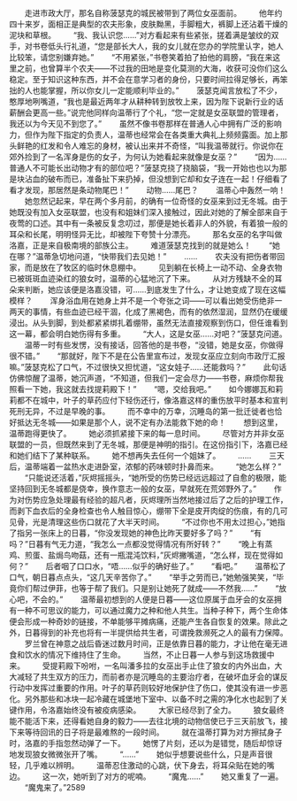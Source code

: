 　　走进市政大厅，那名自称菠瑟克的城民被带到了两位女巫面前。
　　他年约四十来岁，面相正是典型的农夫形象，皮肤黝黑，手脚粗大，裤脚上还沾着干燥的泥块和草根。
　　“我、我认识您……”对方看起来有些紧张，搓着满是皱纹的双手，对书卷低头行礼道，“您是部长大人，我的女儿就在您办的学院里认字，她人比较笨，请您别嫌弃她。”
　　“不用紧张，”书卷笑着拍了拍他的肩膀，“我在来这里之前，也曾算半个农夫——不过我的田地是变化莫测的大海，收获可没你们这么稳定。至于知识这种东西，并不会在意学习者的身份，只要时间拉得足够长，再笨拙的人也能掌握，所以你女儿一定能顺利毕业的。”
　　菠瑟克闻言放松了不少，憨厚地咧嘴道，“我也是最近两年才从耕种转到放牧上来，因为陛下说新行业的话薪酬会更高一些。”说完他同样向温蒂行了个礼，“您一定就是女巫联盟的管理者，我还以为今天见不到您了。”
　　虽然不像书卷那样在普通人心中拥有广泛的影响力，但作为陛下指定的负责人，温蒂也经常会在各类重大典礼上频频露面。加上那头鲜艳的红发和令人难忘的身材，被认出来并不奇怪，“叫我温蒂就行。你说你在郊外捡到了一名浑身是伤的女子，为何认为她看起来就像是女巫？”
　　“因为……普通人不可能长出动物才有的部位吧？”菠瑟克挠了挠脑袋，“我一开始也也以为那是块沾血的破布而已，准备扯下来扔掉，但没想到它却和女子连在一起！仔细看了看才发现，那居然是条动物尾巴！”
　　动物……尾巴？
　　温蒂心中轰然一响！
　　她忽然记起来，早在两个多月前，的确有一位奇怪的女巫来到过无冬城。由于她既没有加入女巫联盟，也没有和姐妹们深入接触过，因此对她的了解全部来自于夜莺的口述。其中有一条被反复念叨过，那便是她长着非人的外貌，有着狼一般的耳朵和长尾，明明怪异无比，却被陛下夸赞十分漂亮。
　　那名女巫的名字叫做洛嘉，正是来自极南境的部族公主。
　　难道菠瑟克找到的就是她么！
　　“她在哪？”温蒂急切地问道，“快带我们去见她！”
　　……
　　农夫没有把伤者带回家，而是放在了牧区的临时休息棚中。
　　见到躺在长椅上一动不动、全身衣物已被斑斑血迹染红的狼女时，温蒂的心猛地沉了下来。
　　从对方残缺不全的耳朵来判断，她应该便是洛嘉没错，可……到底发生了什么，才让她变成了现在这幅模样？
　　浑身浴血用在她身上并不是一个夸张之词——可以看出她受伤绝非一两天的事情，有些血迹已经干涸，化成了黑褐色，而有的依然湿润，显然仍在缓缓浸出。从头到脚，到处都紧紧绑扎着绷带，虽然无法直接观察到伤口，但任谁看到这一幕，都会明白她伤得有多重。
　　“大人，这是女巫……对吧？”菠瑟克问道。
　　温蒂一时有些发愣，没有接话，回答他的是书卷，“没错，她是女巫，你做得很不错。”
　　“那就好，陛下不是在公告里宣布过，发现女巫应立刻向市政厅汇报嘛。”菠瑟克松了口气，不过很快又担忧道，“这女娃子……还能救吗？”
　　此句话仿佛惊醒了温蒂，她沉声道，“不知道，但我们一定会尽力——书卷，麻烦你帮我照看一下她，我这就去找提莉殿下！”
　　“嗯，交给我吧。”
　　如今娜娜瓦和莉莉都不在城中，叶子的草药应付下轻伤还行，像洛嘉这样的重伤放平时基本和宣判死刑无异，不过是早晚的事。
　　而不幸中的万幸，沉睡岛的第一批迁徙者也恰好抵达无冬城——如果是那个人，说不定有办法能救下她的命！
　　想到这里，温蒂跑得更快了。
　　她必须抓紧接下来的每一息时间。
　　尽管对方并非女巫联盟的一员，但既然来到了无冬城，那便是神明的指引。在这份指引下，洛嘉已经和她们结下了某种联系。
　　她不想再失去任何一个姐妹了。
　　……
　　三天后，温蒂端着一盆热水走进卧室，浓郁的药味顿时扑鼻而来。
　　“她怎么样？”
　　“只能说还活着，”灰烬摇摇头，“她所受的伤势已经远远超过了自愈的极限，能坚持回到无冬城都是侥幸，换作意志一般的女巫，早就死在荒郊野外了。”
　　作为对伤势应急处理最有经验的超凡者，灰烬理所当然地接过后了之后的护理工作，而剥下血衣后的全身检查也令人触目惊心，绷带下全是皮开肉绽的伤痕，有的几可见骨，光是清理这些伤口就花了大半天时间。
　　“不过你也不用太过担心，”她指了指另一张床上的日暮，“你没发现她的神色比昨天要好多了吗？”
　　“有吗？”日暮有气无力道，“我怎么一点都没觉得情况有所好转？”
　　“晚上有蒸鸡、煎蛋、盐焗鸟吻菇，还有一瓶混沌饮料，”灰烬撇嘴道，“怎么样，现在觉得如何？”
　　后者咽了口口水，“唔……似乎的确好些了。”
　　“看吧。”
　　温蒂松了口气，朝日暮点点头，“这几天辛苦你了。”
　　“举手之劳而已，”她勉强笑笑，“毕竟你们帮过伊菲，也等于帮了我们。只是别让她死了就成——不然我……”
　　“放心吧，不会的。”
　　温蒂最初想到的人便是日暮——这位原属于血牙会的女巫拥有一种不可思议的能力，可以通过魔力之种和他人共生。当种子种下，两个生命体便会形成一种奇妙的链接，不单能够平摊病痛，还能产生各自恢复的效果。除此之外，日暮得到的补充也将有一半提供给共生者，可谓挽救濒死之人的最有力保障。
　　罗兰曾在神意之战后昏迷过数月时间，正是依靠日暮的能力，才让他在毫无进食和饮水的情况下维持住了生命。
　　当然，不止日暮一人参与到这场救援中来。
　　受提莉殿下吩咐，一名叫潘多拉的女巫出手止住了狼女的内外出血，大大减轻了共生双方的压力，而前者亦是沉睡岛的主要治疗者，在破坏血牙会的谋反行动中发挥过重要的作用。叶子的草药则较好地保护住了伤口，使其没有进一步恶化。另外那些和冰块一起冷藏在城堡地下室中、以备不时之需的净化水也起到了关键作用，令洛嘉始终没有被疫病感染。
　　大家已经尽到了全力。
　　狼女最终能不能活下来，还得看她自身的毅力——去往北境的动物信使已于三天前放飞，接下来等待回讯的日子将是最难熬的一段时间。
　　就在温蒂打算为对方擦拭身子时，洛嘉的手指忽然动弹了一下。
　　她愣了片刻，还以为是错觉，随后却惊讶地发现狼女微微张开了嘴。
　　“……”
　　她似乎想要说些什么，只是声音很轻，几乎难以辨明。
　　温蒂忍住激动的心跳，伏下身去，将耳朵贴在她的嘴边。
　　这一次，她听到了对方的呢喃。
　　“魔鬼……”
　　她又重复了一遍。
　　“魔鬼来了。”2589